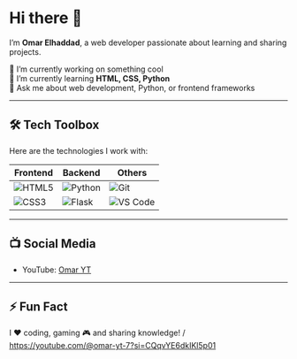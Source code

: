 # Hi there 👋

I’m **Omar Elhaddad**, a web developer passionate about learning and sharing projects.  

🔭 I’m currently working on something cool  
🌱 I’m currently learning **HTML, CSS, Python**  
💬 Ask me about web development, Python, or frontend frameworks  

---

## 🛠️ Tech Toolbox

Here are the technologies I work with:

| Frontend | Backend | Others |
|----------|---------|--------|
| ![HTML5](https://img.shields.io/badge/HTML5-E34F26?style=for-the-badge&logo=html5&logoColor=white) | ![Python](https://img.shields.io/badge/Python-3776AB?style=for-the-badge&logo=python&logoColor=white) | ![Git](https://img.shields.io/badge/Git-F05032?style=for-the-badge&logo=git&logoColor=white) |
| ![CSS3](https://img.shields.io/badge/CSS3-1572B6?style=for-the-badge&logo=css3&logoColor=white) | ![Flask](https://img.shields.io/badge/Flask-000000?style=for-the-badge&logo=flask&logoColor=white) | ![VS Code](https://img.shields.io/badge/VS_Code-007ACC?style=for-the-badge&logo=visual-studio-code&logoColor=white) |

---

## 📺 Social Media
- YouTube: [Omar YT](https://youtube.com/@omar-yt-7?si=CQqvYE6dkIKl5p01)  

---

## ⚡ Fun Fact
I ❤️ coding, gaming 🎮 and sharing knowledge!  / https://youtube.com/@omar-yt-7?si=CQqvYE6dkIKl5p01

